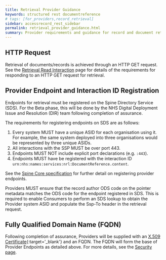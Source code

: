 ```yaml
---
title: Retrieval Provider Guidance
keywords: structured rest documentreference
# tags: [for_providers,record_retrieval]
sidebar: accessrecord_rest_sidebar
permalink: retrieval_provider_guidance.html
summary: Provider requirements and guidance for record and document retrieval. 
---
```


## HTTP Request

Retrieval of documents/records is achieved through an HTTP GET request. See the [Retrieval Read Interaction](retrieval_interaction_read.html) page for details of the requirements for responding to an HTTP GET request for retrieval.

## Provider Endpoint and Interaction ID Registration

Endpoints for retrieval must be registered on the Spine Directory Service (SDS). For the Beta phase, this will be done by the NHS Digital Deployment Issue and Resolution (DIR) team following completion of assurance.

The requirements for registering endpoints on SDS are as follows:

1. Every system MUST have a unique ASID for each organisation using it. For example, the same system deployed into three organisations would be represented by three unique ASIDs.
2. All interactions with the SSP MUST be over port 443.
3. Endpoints MUST NOT include explicit port declarations (e.g. `:443`).
4. Endpoints MUST have be registered with the interaction ID `urn:nhs:names:services:nrl:DocumentReference.content`.

See the [Spine Core specification](https://developer.nhs.uk/apis/spine-core/ssp_providers.html) for further detail on registering provider endpoints.

Providers MUST ensure that the record author ODS code on the pointer metadata matches the ODS code for the endpoint registered in SDS. This is required to enable Consumers to perform an SDS lookup to obtain the Provider system ASID and populate the Ssp-To header in the retrieval request. 

## Fully Qualified Domain Name (FQDN)

Following completion of assurance, Providers will be supplied with an [X.509 Certificate](https://tools.ietf.org/html/rfc5280){:target='_blank'} and an FQDN. The FQDN will form the base of Provider Endpoints as detailed above. For more details, see the [Security page](development_api_security_guidance.html).
